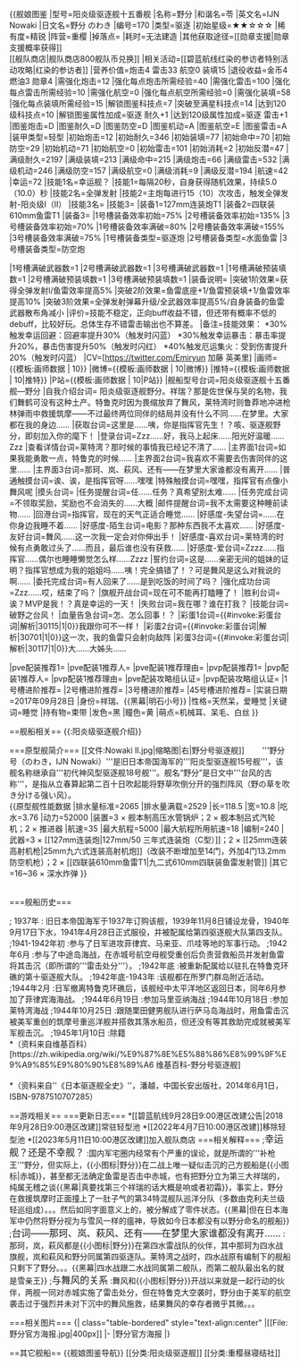 {{舰娘图鉴
|型号=阳炎级驱逐舰十五番舰
|名称=野分
|和谐名=苓
|英文名=IJN Nowaki
|日文名=野分 のわき
|编号=170
|类型=驱逐
|初始星级=★★☆☆☆
|稀有度=精锐
|阵营=重樱
|掉落点=
|耗时=无法建造
|其他获取途径=[[勋章支援|勋章支援概率获得]]<br>[[舰队商店|舰队商店800舰队币兑换]]
|相关活动=[[碧蓝航线红染的参访者特别活动攻略|红染的参访者]]
|营养价值=炮击4 雷击33 航空0 装填15
|退役收益=金币4 燃油3 勋章4
|需强化炮击=12
|强化每点炮击所需经验=40
|需强化雷击=100
|强化每点雷击所需经验=10
|需强化航空=0
|强化每点航空所需经验=0
|需强化装填=58
|强化每点装填所需经验=15
|解锁图鉴科技点=7
|突破至满星科技点=14
|达到120级科技点=10
|解锁图鉴属性加成=驱逐 耐久+1
|达到120级属性加成=驱逐 雷击+1
|图鉴炮击=D
|图鉴耐久=D
|图鉴防空=D
|图鉴机动=A
|图鉴航空=E
|图鉴雷击=A
|装甲类型=轻型
|初始炮击=12
|初始耐久=346
|初始装填=77
|初始命中=70
|初始防空=29
|初始机动=71
|初始航空=0
|初始雷击=101
|初始消耗=2
|初始反潜=47
|满级耐久=2197
|满级装填=213
|满级命中=215
|满级炮击=66
|满级雷击=532
|满级机动=246
|满级防空=157
|满级航空=0
|满级消耗=9
|满级反潜=194
|航速=42
|幸运=72
|技能1名=幸运舰？
|技能1=每隔20秒，自身获得随机效果，持续5.0（10.0）秒
|技能2名=全弹发射
|技能2=主炮每进行15（10）次攻击，触发全弹发射-阳炎级I（II）
|技能3名=
|技能3=
|装备1=127mm连装炮T1
|装备2=四联装610mm鱼雷T1
|装备3=
|1号槽装备效率初始=75%
|2号槽装备效率初始=135%
|3号槽装备效率初始=70%
|1号槽装备效率满破=80%
|2号槽装备效率满破=155%
|3号槽装备效率满破=75%
|1号槽装备类型=驱逐炮
|2号槽装备类型=水面鱼雷
|3号槽装备类型=防空炮
<!--鱼雷底座数不代表武器数，不了解的请勿修改数据。-->
|1号槽满破武器数=1
|2号槽满破武器数=1
|3号槽满破武器数=1
|1号槽满破预装填数=1
|2号槽满破预装填数=1
|3号槽满破预装填数=1
|装备说明=
|突破1阶效果=获得全弹发射l/鱼雷效率提高5%
|突破2阶效果=鱼雷底座+1/鱼雷预装填+1/鱼雷效率提高10%
|突破3阶效果=全弹发射弹幕升级/全武器效率提高5%/自身装备的鱼雷武器散布角减小
|评价=技能不稳定，正向buff收益不错，但还带有概率不低的debuff，比较好玩。总体生存不错雷击输出也不算差。
|备注=技能效果：
*30%触发幸运回避：回避率提升30%（触发时闪蓝）
*30%触发幸运暴击：暴击率提升20%，暴击伤害提升50%（触发时闪红）
*40%触发厄运集火：受到伤害提升20%（触发时闪蓝）
|CV=[https://twitter.com/Emiryun 加藤 英美里]
|画师={{模板:画师数据 | 10}}
|微博={{模板:画师数据 | 10|微博}}
|推特={{模板:画师数据 | 10|推特}}
|P站={{模板:画师数据 | 10|P站}}
|舰船型号台词=阳炎级驱逐舰十五番舰—野分
|自我介绍台词= 阳炎级驱逐舰野分。祥瑞？那是佐世保与吴的名物，我们舞鹤可没有这种土产。特鲁克时因为畏缩放弃了舞风，莱特湾时则鲁莽地冲进枪林弹雨中救援筑摩——不过最终两位同伴的结局并没有什么不同……在梦里。大家都在我的身边……
|获取台词=这里是……咦，你是指挥官先生！？咳、驱逐舰野分，即刻加入你的麾下！
|登录台词=Zzz……好，我马上起床……阳光好温暖……Zzz
|查看详情台词=莱特湾？那时候的事情我已经记不清了……
|主界面1台词=如果我能勇敢一点，特鲁克的时候…… 
|主界面2台词=我喜欢不需要去伤害同伴的这里……
|主界面3台词=那珂、岚、萩风、还有——在梦里大家谁都没有离开……
|普通触摸台词=诶、诶，是指挥官呀……嘿嘿
|特殊触摸台词=嘿嘿，指挥官有点像小舞风呢
|摸头台词=
|任务提醒台词=任……任务？真希望别太难……
|任务完成台词=不领取奖励，奖励也不会消失的……大概
|邮件提醒台词=我不太需要这种睡前读物……
|回港台词=指挥官，现在的天气正适合睡觉……
|好感度-失望台词=……在你身边我睡不着……
|好感度-陌生台词=电影？那种东西我不太喜欢……
|好感度-友好台词=舞风……这一次我一定会对你伸出手！
|好感度-喜欢台词=莱特湾的时候有点勇敢过头了……而且，最后谁也没有获救……
|好感度-爱台词=Zzzz……指挥官……偶尔也睡睡懒觉怎么样……Zzzz
|誓约台词=这是……亲密无间的姐妹的证明？指挥官想成为我的姐姐吗……咦！完全搞错了！？可是舞风是这么对我说的啊……
|委托完成台词=有人回来了……是到吃饭的时间了吗？
|强化成功台词=Zzz……哎，结束了吗？
|旗舰开战台词=现在可不能再打瞌睡了！
|胜利台词=诶？MVP是我！？真是幸运的一天！
|失败台词=我在哪？谁在打我？
|技能台词=破野之台风！
|血量告急台词=怎、怎么回事！？
|彩蛋1台词={{#invoke:彩蛋台词|解析|30115|1|0}}我跟你可不一样！
|彩蛋2台词={{#invoke:彩蛋台词|解析|30701|1|0}}这一次，我的鱼雷只会射向敌阵
|彩蛋3台词={{#invoke:彩蛋台词|解析|30117|1|0}}大……大姊头…… 

|pve配装推荐1=
|pve配装1推荐人=
|pve配装1推荐理由=
|pvp配装推荐1=
|pvp配装1推荐人=
|pvp配装1推荐理由=
|pve配装攻略组认证=
|pvp配装攻略组认证=
|1号槽进阶推荐=
|2号槽进阶推荐=
|3号槽进阶推荐=
|45号槽进阶推荐=
|实装日期=2017年09月28日
|身份=祥瑞、{{黑幕|明石小号}}
|性格=天然呆，爱睡觉
|关键词=睡觉
|持有物=束带
|发色=黑
|瞳色=黄
|萌点=机械耳、呆毛、白丝
}}

==舰船相关==
{{:阳炎级驱逐舰介绍}}

===原型舰简介===
[[文件:Nowaki II.jpg|缩略图|右|野分号驱逐舰]]
　　'''野分号（のわき，IJN Nowaki）'''是旧日本帝国海军的'''阳炎型驱逐舰15号舰'''，该舰名称继承自'''初代神风型驱逐舰18号舰'''。舰名“野分”是日文中'''台风的古称'''，是指从立春算起第二百十日吹起能将野草吹倒分开的强烈阵风（野の草を吹き分ける强い风）。<br>
{{原型舰性能数据
|排水量标准=2065<!-- 原型舰数据取自野分已记录数据，非阳炎型驱逐通用图纸设计数据 -->
|排水量满载=2529
|长=118.5
|宽=10.8
|吃水=3.76
|动力=52000
|装置=3 × 舰本制高压水管锅炉；2 × 舰本制吕式汽轮机；2 × 推进器
|航速=35
|最大航程=5000
|最大航程所用航速=18
|编制=240
|武器=3 × [[127mm连装炮|127mm/50 三年式连装炮（C型）]]；2 × [[25mm连装高射机枪|25mm九六式连装高射机炮]]（改装不断增加至14门，外加4门13.2mm防空机枪）；2 × [[四联装610mm鱼雷T1|九二式610mm四联装鱼雷发射管]]
|其它=16~36 × 深水炸弹
}}
<br><br>

===舰船历史===
<div class="timeline">
; 1937年
: 旧日本帝国海军于1937年订购该舰，1939年11月8日铺设龙骨，1940年9月17日下水，1941年4月28日正式服役，并被配属给第四驱逐舰大队第四支队。
;1941-1942年初
:参与了日军进攻菲律宾、马来亚、爪哇等地的军事行动。
;1942年6月
:参与了中途岛海战，在赤城号航空母舰受重创后负责营救船员并发射鱼雷将其击沉（即所谓的'''雷击处分'''）。
;1942年底
:被重新配属给以驻扎在特鲁克环礁的第十驱逐舰大队。
;1942年底-1943年
:该舰都在所罗门群岛附近活动。
;1944年2月
:日军撤离特鲁克环礁后，该舰经中太平洋地区返回日本，同年6月参加了菲律宾海海战。
;1944年6月19日
:参加马里亚纳海战
;1944年10月18日
:参加莱特湾海战
;1944年10月25日
:跟随栗田健男舰队进行萨马岛海战时，用鱼雷击沉被美军重创的筑摩号重巡洋舰并搭救其落水船员，但还没有等其救助完成就被美军军舰击沉。
;1945年1月10日
:除籍
</div>
*（资料来自维基百科）<ref>[https://zh.wikipedia.org/wiki/%E9%87%8E%E5%88%86%E8%99%9F%E9%A9%85%E9%80%90%E8%89%A6 维基百科-野分号驱逐舰]</ref><br><br>
*（资料来自''《日本驱逐舰全史》''，潘越，中国长安出版社，2014年6月1日，ISBN-9787510707285）

==游戏相关==
===更新日志===
*[[碧蓝航线9月28日9:00港区改建公告|2018年9月28日9:00港区改建]]常驻轻型池
*[[2022年4月7日10:00港区改建]]移除轻型池
*[[2023年5月11日10:00港区改建]]加入舰队商店
===相关解释===
;<big>幸运舰？还是不幸舰？</big>
:国内军宅圈内经常有个严重的误论，就是所谓的'''补枪王'''野分，但实际上，{{小图标|野分}}在二战上唯一疑似击沉的己方舰船是{{小图标|赤城}}，甚至都无法确定鱼雷是否击中赤城，也有把野分立为第三大祥瑞的，纯属无稽之谈{{黑幕|真要找第三个祥瑞的话大概是响或者初霜}}，事实上，野分在救援筑摩时正面撞上了一肚子气的第34特混舰队巡洋分队（多数由克利夫兰级轻巡组成）。。。然后如同字面意义上的，被分解成了零件状态。{{黑幕|但在日本海军中仍然将野分视为与雪风一样的瘟神，导致如今日本都没有以野分命名的舰船}}
;<big>台词——那珂、岚、萩风、还有——在梦里大家谁都没有离开……</big>
:那珂，岚，萩风都是{{小图标|野分}}在第四水雷战队的伙伴，其中那珂为四水战旗舰，岚和萩风和野分同属第四驱逐队。莱特湾之战时，四水战原有编制下的舰船只剩下了野分。。。{{黑幕|四水战跟二水战同属第二舰队，而第二舰队最出名的就是雪亲王}}
;<big>与舞风的关系</big>
:舞风和{{小图标|野分}}开战以来就是一起行动的伙伴，两舰一同对赤城实施了雷击处分，但在特鲁克大空袭时，野分由于美军的航空袭击过于强烈并未对下沉中的舞风施救，结果舞风的幸存者微乎其微。。。

===相关图片===
{| class="table-bordered" style="text-align:center"
|[[File:野分官方海报.jpg|400px]]
|-
|野分官方海报
|}


==其它舰船==
{{舰娘图鉴导航}}
[[分类:阳炎级驱逐舰]]
[[分类:重樱昼寝结社]]